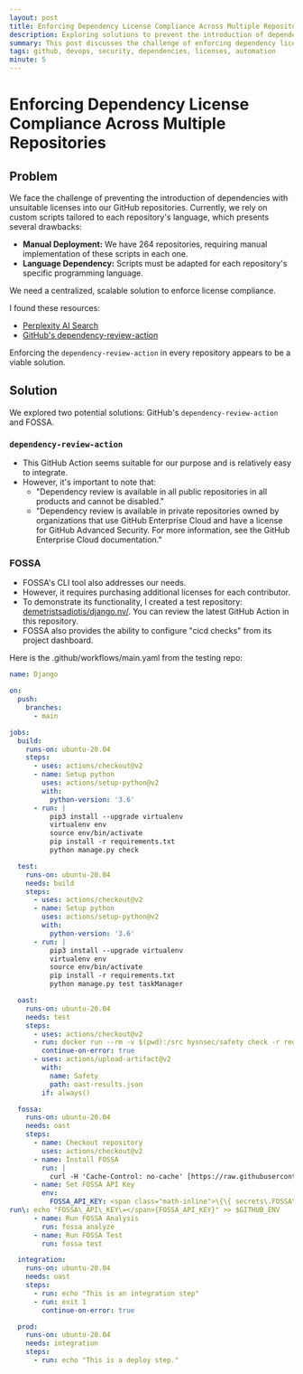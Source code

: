 ```yaml
---
layout: post
title: Enforcing Dependency License Compliance Across Multiple Repositories
description: Exploring solutions to prevent the introduction of dependencies with unsuitable licenses across a large number of GitHub repositories.
summary: This post discusses the challenge of enforcing dependency license compliance in a large organization with numerous repositories and evaluates potential solutions like GitHub's dependency-review-action and FOSSA.
tags: github, devops, security, dependencies, licenses, automation
minute: 5
---
```


# Enforcing Dependency License Compliance Across Multiple Repositories

## Problem

We face the challenge of preventing the introduction of dependencies with unsuitable licenses into our GitHub repositories. Currently, we rely on custom scripts tailored to each repository's language, which presents several drawbacks:

* **Manual Deployment:** We have 264 repositories, requiring manual implementation of these scripts in each one.
* **Language Dependency:** Scripts must be adapted for each repository's specific programming language.

We need a centralized, scalable solution to enforce license compliance.

I found these resources:

* [Perplexity AI Search](https://www.perplexity.ai/search/Do-github-has-NLKrsmF4QnC4lRwWLxUL1A)
* [GitHub's dependency-review-action](https://github.com/actions/dependency-review-action)

Enforcing the `dependency-review-action` in every repository appears to be a viable solution.

## Solution

We explored two potential solutions: GitHub's `dependency-review-action` and FOSSA.

### `dependency-review-action`

* This GitHub Action seems suitable for our purpose and is relatively easy to integrate.
* However, it's important to note that:
    * "Dependency review is available in all public repositories in all products and cannot be disabled."
    * "Dependency review is available in private repositories owned by organizations that use GitHub Enterprise Cloud and have a license for GitHub Advanced Security. For more information, see the GitHub Enterprise Cloud documentation."

### FOSSA

* FOSSA's CLI tool also addresses our needs.
* However, it requires purchasing additional licenses for each contributor.
* To demonstrate its functionality, I created a test repository: [demetristsadiotis/django.nv/](https://github.com/demetristsadiotis/django.nv/). You can review the latest GitHub Action in this repository.
* FOSSA also provides the ability to configure "cicd checks" from its project dashboard.

Here is the .github/workflows/main.yaml from the testing repo:

```yaml
name: Django

on:
  push:
    branches:
      - main

jobs:
  build:
    runs-on: ubuntu-20.04
    steps:
      - uses: actions/checkout@v2
      - name: Setup python
        uses: actions/setup-python@v2
        with:
          python-version: '3.6'
      - run: |
          pip3 install --upgrade virtualenv
          virtualenv env
          source env/bin/activate
          pip install -r requirements.txt
          python manage.py check

  test:
    runs-on: ubuntu-20.04
    needs: build
    steps:
      - uses: actions/checkout@v2
      - name: Setup python
        uses: actions/setup-python@v2
        with:
          python-version: '3.6'
      - run: |
          pip3 install --upgrade virtualenv
          virtualenv env
          source env/bin/activate
          pip install -r requirements.txt
          python manage.py test taskManager

  oast:
    runs-on: ubuntu-20.04
    needs: test
    steps:
      - uses: actions/checkout@v2
      - run: docker run --rm -v $(pwd):/src hysnsec/safety check -r requirements.txt --json > oast-results.json
        continue-on-error: true
      - uses: actions/upload-artifact@v2
        with:
          name: Safety
          path: oast-results.json
        if: always()

  fossa:
    runs-on: ubuntu-20.04
    needs: oast
    steps:
      - name: Checkout repository
        uses: actions/checkout@v2
      - name: Install FOSSA
        run: |
          curl -H 'Cache-Control: no-cache' [https://raw.githubusercontent.com/fossas/fossa-cli/master/install-latest.sh](https://raw.githubusercontent.com/fossas/fossa-cli/master/install-latest.sh) | bash
      - name: Set FOSSA API Key
        env:
          FOSSA_API_KEY: <span class="math-inline">\{\{ secrets\.FOSSA\_API\_KEY \}\}
run\: echo "FOSSA\_API\_KEY\=</span>{FOSSA_API_KEY}" >> $GITHUB_ENV
      - name: Run FOSSA Analysis
        run: fossa analyze
      - name: Run FOSSA Test
        run: fossa test

  integration:
    runs-on: ubuntu-20.04
    needs: oast
    steps:
      - run: echo "This is an integration step"
      - run: exit 1
        continue-on-error: true

  prod:
    runs-on: ubuntu-20.04
    needs: integration
    steps:
      - run: echo "This is a deploy step."

```